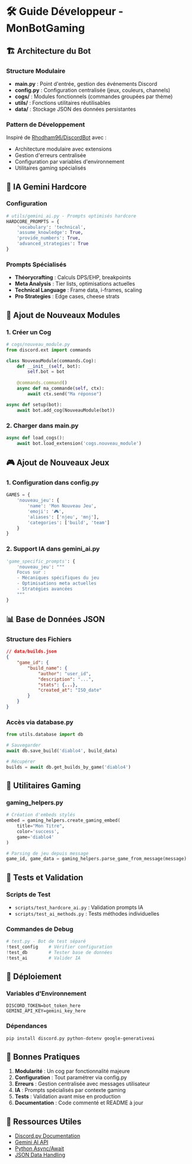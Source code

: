 # 🛠️ Guide Développeur - MonBotGaming

## 🏗️ **Architecture du Bot**

### Structure Modulaire
- **main.py** : Point d'entrée, gestion des événements Discord
- **config.py** : Configuration centralisée (jeux, couleurs, channels)
- **cogs/** : Modules fonctionnels (commandes groupées par thème)
- **utils/** : Fonctions utilitaires réutilisables
- **data/** : Stockage JSON des données persistantes

### Pattern de Développement
Inspiré de [Rhodham96/DiscordBot](https://github.com/Rhodham96/DiscordBot/) avec :
- Architecture modulaire avec extensions
- Gestion d'erreurs centralisée  
- Configuration par variables d'environnement
- Utilitaires gaming spécialisés

## 🤖 **IA Gemini Hardcore**

### Configuration
```python
# utils/gemini_ai.py - Prompts optimisés hardcore
HARDCORE_PROMPTS = {
    'vocabulary': 'technical',
    'assume_knowledge': True,
    'provide_numbers': True,
    'advanced_strategies': True
}
```

### Prompts Spécialisés
- **Théorycrafting** : Calculs DPS/EHP, breakpoints
- **Meta Analysis** : Tier lists, optimisations actuelles
- **Technical Language** : Frame data, i-frames, scaling
- **Pro Strategies** : Edge cases, cheese strats

## 📁 **Ajout de Nouveaux Modules**

### 1. Créer un Cog
```python
# cogs/nouveau_module.py
from discord.ext import commands

class NouveauModule(commands.Cog):
    def __init__(self, bot):
        self.bot = bot
    
    @commands.command()
    async def ma_commande(self, ctx):
        await ctx.send("Ma réponse")

async def setup(bot):
    await bot.add_cog(NouveauModule(bot))
```

### 2. Charger dans main.py
```python
async def load_cogs():
    await bot.load_extension('cogs.nouveau_module')
```

## 🎮 **Ajout de Nouveaux Jeux**

### 1. Configuration dans config.py
```python
GAMES = {
    'nouveau_jeu': {
        'name': 'Mon Nouveau Jeu',
        'emoji': '🎮',
        'aliases': ['njeu', 'mnj'],
        'categories': ['build', 'team']
    }
}
```

### 2. Support IA dans gemini_ai.py
```python
'game_specific_prompts': {
    'nouveau_jeu': """
    Focus sur :
    - Mécaniques spécifiques du jeu
    - Optimisations meta actuelles
    - Stratégies avancées
    """
}
```

## 📊 **Base de Données JSON**

### Structure des Fichiers
```json
// data/builds.json
{
    "game_id": {
        "build_name": {
            "author": "user_id",
            "description": "...",
            "stats": {...},
            "created_at": "ISO_date"
        }
    }
}
```

### Accès via database.py
```python
from utils.database import db

# Sauvegarder
await db.save_build('diablo4', build_data)

# Récupérer
builds = await db.get_builds_by_game('diablo4')
```

## 🔧 **Utilitaires Gaming**

### gaming_helpers.py
```python
# Création d'embeds stylés
embed = gaming_helpers.create_gaming_embed(
    title="Mon Titre",
    color='success',
    game='diablo4'
)

# Parsing de jeu depuis message
game_id, game_data = gaming_helpers.parse_game_from_message(message)
```

## 🧪 **Tests et Validation**

### Scripts de Test
- `scripts/test_hardcore_ai.py` : Validation prompts IA
- `scripts/test_ai_methods.py` : Tests méthodes individuelles

### Commandes de Debug
```python
# test.py - Bot de test séparé
!test_config    # Vérifier configuration
!test_db        # Tester base de données
!test_ai        # Valider IA
```

## 🚀 **Déploiement**

### Variables d'Environnement
```env
DISCORD_TOKEN=bot_token_here
GEMINI_API_KEY=gemini_key_here
```

### Dépendances
```bash
pip install discord.py python-dotenv google-generativeai
```

## 🎯 **Bonnes Pratiques**

1. **Modularité** : Un cog par fonctionnalité majeure
2. **Configuration** : Tout paramétrer via config.py
3. **Erreurs** : Gestion centralisée avec messages utilisateur
4. **IA** : Prompts spécialisés par contexte gaming
5. **Tests** : Validation avant mise en production
6. **Documentation** : Code commenté et README à jour

## 🔗 **Ressources Utiles**

- [Discord.py Documentation](https://discordpy.readthedocs.io/)
- [Gemini AI API](https://ai.google.dev/docs)
- [Python Async/Await](https://docs.python.org/3/library/asyncio.html)
- [JSON Data Handling](https://docs.python.org/3/library/json.html)
